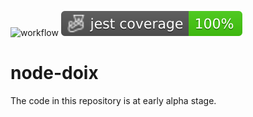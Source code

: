 ![workflow](https://github.com/do-/node-doix/actions/workflows/main.yaml/badge.svg)
![Jest coverage](./badges/coverage-jest%20coverage.svg)

# node-doix

The code in this repository is at early alpha stage.
